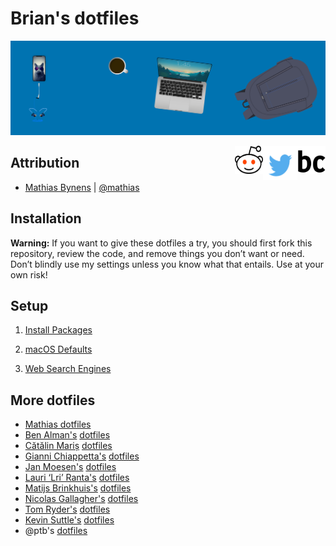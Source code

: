 # Brian's dotfiles

![](/icns/banner.png)

<p>
  <a href="https://briancrink.com"> <img src="/icns/favicon.png" width="45" height="45" align="right">
  <a/>
      <a href="https://twitter.com/briancrink"> <img src="/icns/twitter.png" width="55" height="55" align="right">
  <a/>
    <a href="https://reddit.com/user/NeonSpaceCandy"> <img src="/icns/reddit.png" width="45" height="45" align="right">
  <a/>
</p>

## Attribution

- [Mathias Bynens](https://mathiasbynens.be/) |
  [@mathias](http://twitter.com/mathias)

## Installation

**Warning:** If you want to give these dotfiles a try, you should first fork
this repository, review the code, and remove things you don’t want or need.
Don’t blindly use my settings unless you know what that entails. Use at your own
risk!

## Setup

1. [Install Packages]()

2. [macOS Defaults]()

3. [Web Search Engines](/search_engine/readme.md)

## More dotfiles

- [Mathias dotfiles](https://github.com/mathiasbynens/dotfiles/)
- [Ben Alman's](http://benalman.com/)
  [dotfiles](https://github.com/cowboy/dotfiles)
- [Cătălin Mariș](https://github.com/alrra)
  [dotfiles](https://github.com/alrra/dotfiles)
- [Gianni Chiappetta's](https://butt.zone/)
  [dotfiles](https://github.com/gf3/dotfiles)
- [Jan Moesen's](http://jan.moesen.nu/)
  [dotfiles](https://gist.github.com/1156154)
- [Lauri ‘Lri’ Ranta's](http://lri.me/)
  [dotfiles](http://osxnotes.net/defaults.html)
- [Matijs Brinkhuis's](https://matijs.brinkhu.is/)
  [dotfiles](https://github.com/matijs/dotfiles)
- [Nicolas Gallagher's](http://nicolasgallagher.com/)
  [dotfiles](https://github.com/necolas/dotfiles)
- [Tom Ryder's](https://sanctum.geek.nz/)
  [dotfiles](https://sanctum.geek.nz/cgit/dotfiles.git/about)
- [Kevin Suttle's](http://kevinsuttle.com/)
  [dotfiles](https://github.com/kevinSuttle/dotfiles)
- @ptb's [dotfiles](https://github.com/ptb/mac-setup)
